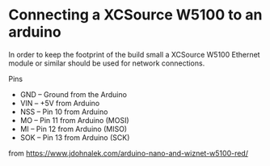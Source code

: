 # Connecting a XCSource W5100 to an arduino

In order to keep the footprint of the
build small a XCSource W5100 Ethernet 
module or similar should be used for 
network connections. 

Pins
- GND – Ground from the Arduino
- VIN – +5V from Arduino
- NSS – Pin 10 from Arduino
- MO – Pin 11 from Arduino (MOSI)
- MI – Pin 12 from Arduino (MISO)
- SOK – Pin 13 from Arduino (SCK)

from https://www.jdohnalek.com/arduino-nano-and-wiznet-w5100-red/
